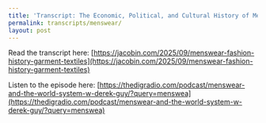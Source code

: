 ```yaml
---
title: 'Transcript: The Economic, Political, and Cultural History of Menswear'
permalink: transcripts/menswear/
layout: post
---
```


Read the transcript here: [https://jacobin.com/2025/09/menswear-fashion-history-garment-textiles](https://jacobin.com/2025/09/menswear-fashion-history-garment-textiles)

Listen to the episode here: [https://thedigradio.com/podcast/menswear-and-the-world-system-w-derek-guy/?query=menswea](https://thedigradio.com/podcast/menswear-and-the-world-system-w-derek-guy/?query=menswea)
